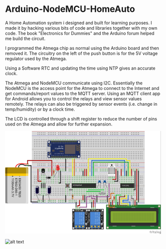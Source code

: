 # Arduino-NodeMCU-HomeAuto
A Home Automation system i designed and built for learning purposes.
I made it by hacking various bits of code and libraries together with my own code. 
The book "Electronics for Dummies" and the Arduino forum helped me build the circuit.

I programmed the Atmega chip as normal using the Arduino board and then removed it.
The circuitry on the left of the push button is for the 5V voltage regulator used 
by the Atmega. 

Using a Software RTC and updating the time using NTP gives an accurate clock. 

The Atmega and NodeMCU communicate using I2C. Essentially the NodeMCU is 
the access point for the Atmega to connect to the Internet and get commands/report values to the MQTT server.
Using an MQTT client app for Android allows you to control the relays and view sensor values remotely.
The relays can also be triggered by sensor events (i.e. change in temp/humidity) or by a clock time.

The LCD is controlled through a shift register to reduce the number of pins used on the Atmega and allow for further expansion.




![alt text](https://github.com/BobbyLeonard/Arduino-Espressif-HomeAuto/raw/master/Atmega%26NodeMCU.jpg)



![alt text](https://github.com/BobbyLeonard/Arduino-NodeMCU-HomeAuto/raw/master/InConstruction.jpg)
